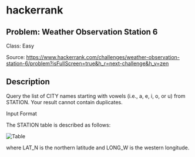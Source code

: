 # hackerrank
## Problem: Weather Observation Station 6
Class: Easy

Source: https://www.hackerrank.com/challenges/weather-observation-station-6/problem?isFullScreen=true&h_r=next-challenge&h_v=zen

## Description
Query the list of CITY names starting with vowels (i.e., a, e, i, o, or u) from STATION. Your result cannot contain duplicates.

Input Format

The STATION table is described as follows:

![Table](https://s3.amazonaws.com/hr-challenge-images/9336/1449345840-5f0a551030-Station.jpg)

where LAT_N is the northern latitude and LONG_W is the western longitude.
